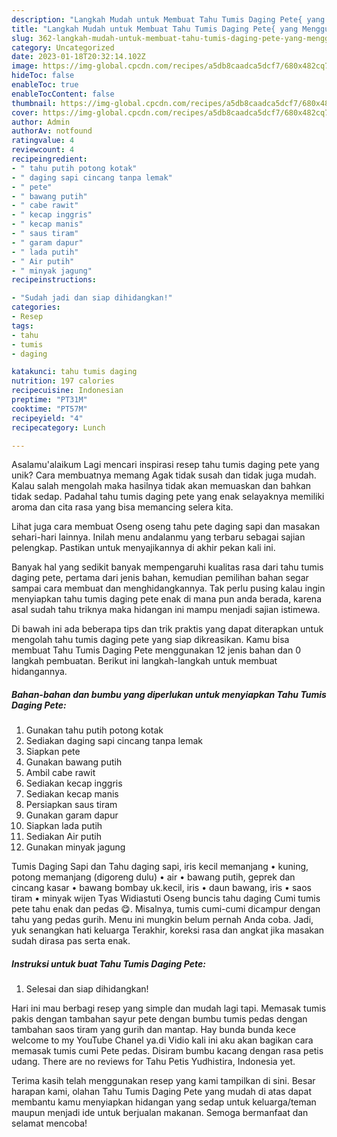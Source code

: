 ```yaml
---
description: "Langkah Mudah untuk Membuat Tahu Tumis Daging Pete{ yang Menggugah Selera"
title: "Langkah Mudah untuk Membuat Tahu Tumis Daging Pete{ yang Menggugah Selera"
slug: 362-langkah-mudah-untuk-membuat-tahu-tumis-daging-pete-yang-menggugah-selera
category: Uncategorized
date: 2023-01-18T20:32:14.102Z
image: https://img-global.cpcdn.com/recipes/a5db8caadca5dcf7/680x482cq70/tahu-tumis-daging-pete-foto-resep-utama.jpg
hideToc: false
enableToc: true
enableTocContent: false
thumbnail: https://img-global.cpcdn.com/recipes/a5db8caadca5dcf7/680x482cq70/tahu-tumis-daging-pete-foto-resep-utama.jpg
cover: https://img-global.cpcdn.com/recipes/a5db8caadca5dcf7/680x482cq70/tahu-tumis-daging-pete-foto-resep-utama.jpg
author: Admin
authorAv: notfound
ratingvalue: 4
reviewcount: 4
recipeingredient:
- " tahu putih potong kotak"
- " daging sapi cincang tanpa lemak"
- " pete"
- " bawang putih"
- " cabe rawit"
- " kecap inggris"
- " kecap manis"
- " saus tiram"
- " garam dapur"
- " lada putih"
- " Air putih"
- " minyak jagung"
recipeinstructions:

- "Sudah jadi dan siap dihidangkan!"
categories:
- Resep
tags:
- tahu
- tumis
- daging

katakunci: tahu tumis daging 
nutrition: 197 calories
recipecuisine: Indonesian
preptime: "PT31M"
cooktime: "PT57M"
recipeyield: "4"
recipecategory: Lunch

---
```



Asalamu'alaikum Lagi mencari inspirasi resep tahu tumis daging pete yang unik? Cara membuatnya memang Agak tidak susah dan tidak juga mudah. Kalau salah mengolah maka hasilnya tidak akan memuaskan dan bahkan tidak sedap. Padahal tahu tumis daging pete yang enak selayaknya memiliki aroma dan cita rasa yang bisa memancing selera kita.


Lihat juga cara membuat Oseng oseng tahu pete daging sapi dan masakan sehari-hari lainnya. Inilah menu andalanmu yang terbaru sebagai sajian pelengkap. Pastikan untuk menyajikannya di akhir pekan kali ini.

Banyak hal yang sedikit banyak mempengaruhi kualitas rasa dari tahu tumis daging pete, pertama dari jenis bahan, kemudian pemilihan bahan segar sampai cara membuat dan menghidangkannya. Tak perlu pusing kalau ingin menyiapkan tahu tumis daging pete enak di mana pun anda berada, karena asal sudah tahu triknya maka hidangan ini mampu menjadi sajian istimewa.


Di bawah ini ada beberapa tips dan trik praktis yang dapat diterapkan untuk mengolah tahu tumis daging pete yang siap dikreasikan. Kamu bisa membuat Tahu Tumis Daging Pete menggunakan 12 jenis bahan dan 0 langkah pembuatan. Berikut ini langkah-langkah untuk membuat hidangannya.

<!--inarticleads1-->

##### Bahan-bahan dan bumbu yang diperlukan untuk menyiapkan Tahu Tumis Daging Pete:

1. Gunakan  tahu putih potong kotak
1. Sediakan  daging sapi cincang tanpa lemak
1. Siapkan  pete
1. Gunakan  bawang putih
1. Ambil  cabe rawit
1. Sediakan  kecap inggris
1. Sediakan  kecap manis
1. Persiapkan  saus tiram
1. Gunakan  garam dapur
1. Siapkan  lada putih
1. Sediakan  Air putih
1. Gunakan  minyak jagung


Tumis Daging Sapi dan Tahu daging sapi, iris kecil memanjang • kuning, potong memanjang (digoreng dulu) • air • bawang putih, geprek dan cincang kasar • bawang bombay uk.kecil, iris • daun bawang, iris • saos tiram • minyak wijen Tyas Widiastuti Oseng buncis tahu daging Cumi tumis pete tahu enak dan pedas 😋. Misalnya, tumis cumi-cumi dicampur dengan tahu yang pedas gurih. Menu ini mungkin belum pernah Anda coba. Jadi, yuk senangkan hati keluarga Terakhir, koreksi rasa dan angkat jika masakan sudah dirasa pas serta enak. 

<!--inarticleads2-->

##### Instruksi untuk buat Tahu Tumis Daging Pete:


1. Selesai dan siap dihidangkan!

Hari ini mau berbagi resep yang simple dan mudah lagi tapi. Memasak tumis pakis dengan tambahan sayur pete dengan bumbu tumis pedas dengan tambahan saos tiram yang gurih dan mantap. Hay bunda bunda kece welcome to my YouTube Chanel ya.di Vidio kali ini aku akan bagikan cara memasak tumis cumi Pete pedas. Disiram bumbu kacang dengan rasa petis udang. There are no reviews for Tahu Petis Yudhistira, Indonesia yet. 

Terima kasih telah menggunakan resep yang kami tampilkan di sini. Besar harapan kami, olahan Tahu Tumis Daging Pete yang mudah di atas dapat membantu kamu menyiapkan hidangan yang sedap untuk keluarga/teman maupun menjadi ide untuk berjualan makanan. Semoga bermanfaat dan selamat mencoba!
